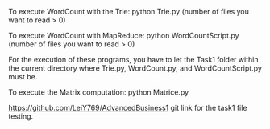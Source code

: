 To execute WordCount with the Trie:
    python Trie.py (number of files you want to read > 0)

To execute WordCount with MapReduce:
    python WordCountScript.py (number of files you want to read > 0)

For the execution of these programs, you have to let the Task1 folder within the current directory where Trie.py, 
WordCount.py, and WordCountScript.py must be.

To execute the Matrix computation:
    python Matrice.py

https://github.com/LeiY769/AdvancedBusiness1 git link for the task1 file testing.
